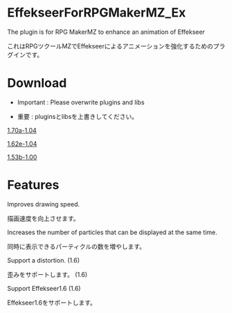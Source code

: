 # EffekseerForRPGMakerMZ_Ex

The plugin is for RPG MakerMZ to enhance an animation of Effekseer

これはRPGツクールMZでEffekseerによるアニメーションを強化するためのプラグインです。

# Download

* Important : Please overwrite plugins and libs

* 重要 : pluginsとlibsを上書きしてください。

[1.70a-1.04](https://github.com/effekseer/EffekseerForRPGMakerMZ_Ex/archive/refs/tags/170a-104.zip)

[1.62e-1.04](https://github.com/effekseer/EffekseerForRPGMakerMZ_Ex/archive/refs/tags/162e-104.zip)

[1.53b-1.00](https://github.com/effekseer/EffekseerForRPGMakerMZ_Ex/releases/download/153b-100/EffekseerForRPGMakerMZ_Ex-153b-100.zip)

# Features

Improves drawing speed. 

描画速度を向上させます。

Increases the number of particles that can be displayed at the same time.

同時に表示できるパーティクルの数を増やします。

Support a distortion. (1.6)

歪みをサポートします。 (1.6)

Support Effekseer1.6 (1.6)

Effekseer1.6をサポートします。
